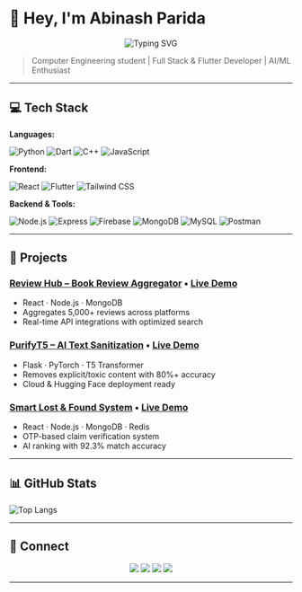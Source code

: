 # 👋 Hey, I'm Abinash Parida  

<p align="center"> <img src="https://readme-typing-svg.herokuapp.com?font=Fira+Code&color=00F7FF&size=30&center=true&vCenter=true&width=650&duration=1000&pause=300&lines=←+HUSTLING+→;←+CODING+→;←+GRINDING+→;←+IMPROVING+→;←+LEARNING+→;←+BUILDING+→;←+DEBUGGING+→;←+DEPLOYING+→;←+DESIGNING+→;←+REFACTORING+→;←+INNOVATING+→;←+EXPLORING+→;←+OPTIMIZING+→;←+GROWING+→;←+CRASHING+→;←+COMMITTING+→;←+PUSHING+→;←+REVISING+→;←+UPSKILLING+→;←+SURVIVING+→;←+PROBLEM-SOLVING+→;←+DREAMING+→;←+RELOADING+→;←+QUESTIONING+→;←+THINKING+→;←+ITERATING+→;←+UPGRADING+→;←+RESTARTING+→;←+EXECUTING+→;←+BRAINSTORMING+→" alt="Typing SVG" /> </p> 

> Computer Engineering student | Full Stack & Flutter Developer | AI/ML Enthusiast  

---

## 💻 Tech Stack 

**Languages:** 

![Python](https://img.shields.io/badge/Python-3776AB?style=for-the-badge&logo=python&logoColor=white) ![Dart](https://img.shields.io/badge/Dart-0175C2?style=for-the-badge&logo=dart&logoColor=white) ![C++](https://img.shields.io/badge/C++-00599C?style=for-the-badge&logo=cplusplus&logoColor=white) ![JavaScript](https://img.shields.io/badge/JavaScript-F7DF1E?style=for-the-badge&logo=javascript&logoColor=black) 

**Frontend:** 

![React](https://img.shields.io/badge/React-20232A?style=for-the-badge&logo=react&logoColor=61DAFB) ![Flutter](https://img.shields.io/badge/Flutter-02569B?style=for-the-badge&logo=flutter&logoColor=white) ![Tailwind CSS](https://img.shields.io/badge/Tailwind-38B2AC?style=for-the-badge&logo=tailwind-css&logoColor=white) 

**Backend & Tools:** 

![Node.js](https://img.shields.io/badge/Node.js-339933?style=for-the-badge&logo=nodedotjs&logoColor=white) ![Express](https://img.shields.io/badge/Express.js-000000?style=for-the-badge&logo=express&logoColor=white) ![Firebase](https://img.shields.io/badge/Firebase-FFCA28?style=for-the-badge&logo=firebase&logoColor=black) ![MongoDB](https://img.shields.io/badge/MongoDB-47A248?style=for-the-badge&logo=mongodb&logoColor=white) ![MySQL](https://img.shields.io/badge/MySQL-00758F?style=for-the-badge&logo=mysql&logoColor=white) ![Postman](https://img.shields.io/badge/Postman-FF6C37?style=for-the-badge&logo=postman&logoColor=white) 

---

## 🧩 Projects  

### [Review Hub – Book Review Aggregator](https://github.com/Abinash2004/ReviewHub) • [Live Demo](https://reviewhub-v62d.onrender.com)  
- React · Node.js · MongoDB  
- Aggregates 5,000+ reviews across platforms  
- Real-time API integrations with optimized search  

### [PurifyT5 – AI Text Sanitization](https://github.com/Abinash2004/PurifyT5) • [Live Demo](https://mild-shoshanna-abinashparida-5307eebe.koyeb.app/)  
- Flask · PyTorch · T5 Transformer  
- Removes explicit/toxic content with 80%+ accuracy  
- Cloud & Hugging Face deployment ready  

### [Smart Lost & Found System](https://github.com/Abinash2004/Smart-Lost-and-Found) • [Live Demo](https://smart-lost-found-frontend.onrender.com)  
- React · Node.js · MongoDB · Redis  
- OTP-based claim verification system  
- AI ranking with 92.3% match accuracy  

---

## 📊 GitHub Stats  

![Top Langs](https://github-readme-stats.vercel.app/api/top-langs/?username=Abinash2004&layout=compact&theme=radical)  

---

## 🔗 Connect  

<p align="center">
  <a href="https://www.linkedin.com/in/abinashparida28/"><img src="https://img.shields.io/badge/LinkedIn-blue?style=for-the-badge&logo=linkedin" /></a>
  <a href="https://x.com/abinash_p28"><img src="https://img.shields.io/badge/Twitter-black?style=for-the-badge&logo=twitter" /></a>
  <a href="https://github.com/Abinash2004"><img src="https://img.shields.io/badge/GitHub-000000?style=for-the-badge&logo=github" /></a>
  <a href="mailto:abinashparida2021@gmail.com"><img src="https://img.shields.io/badge/Email-red?style=for-the-badge&logo=gmail" /></a>
</p>  

---
